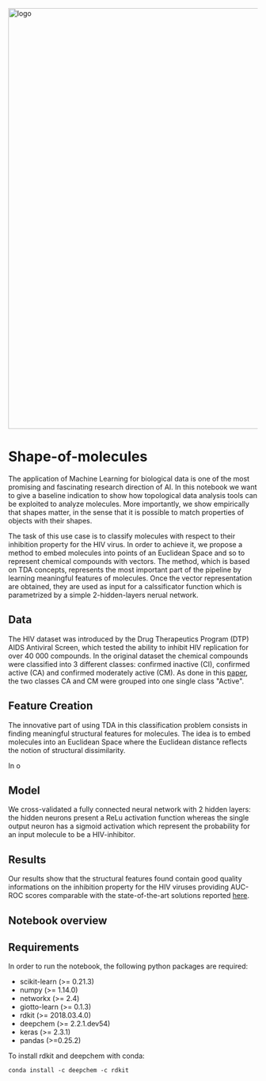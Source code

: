 <img src="https://www.giotto.ai/static/vector/logo.svg" alt="logo" width="850"/>

# Shape-of-molecules
The application of Machine Learning for biological data is one of the 
most promising and fascinating research direction of AI. In this notebook
we want to give a baseline indication to show how topological data analysis 
tools can be exploited to analyze molecules. More importantly, we show empirically
that shapes matter, in the sense that it is possible to match properties of objects with
their shapes.

The task of this use case is to classify molecules with respect to their 
inhibition property for the HIV virus. In order to achieve it, we propose a method 
to embed molecules into points of an Euclidean Space and so to represent chemical 
compounds with vectors. The method, which is based on TDA concepts, represents the 
most important part of the pipeline by learning meaningful features of molecules. Once 
the vector representation are obtained, they are used as input for a calssificator function
which is parametrized by a simple 2-hidden-layers nerual network. 


## Data
The HIV dataset was introduced by the Drug
Therapeutics Program (DTP) AIDS Antiviral Screen, which
tested the ability to inhibit HIV replication for over 40 000
compounds. In the original dataset the chemical compounds were classified
into 3 different classes: confirmed inactive (CI), confirmed active (CA)
and confirmed moderately active (CM). As done in this [paper](https://pubs.rsc.org/en/content/articlehtml/2018/sc/c7sc02664a), 
the two classes CA and CM were grouped into one single class "Active".

## Feature Creation
The innovative part of using TDA in this classification problem consists in finding meaningful structural features for molecules. The idea is to embed molecules into an Euclidean Space where the Euclidean distance reflects the notion of structural dissimilarity.

In o


## Model
We cross-validated a fully connected neural network with 2 hidden layers: the hidden neurons present a ReLu activation function whereas the single output neuron has a sigmoid activation which represent the probability for an input molecule to be a HIV-inhibitor.

## Results
Our results show that the structural features found contain good quality informations on the inhibition property for the HIV viruses providing AUC-ROC scores comparable with the state-of-the-art solutions reported [here](https://pubs.rsc.org/en/content/articlehtml/2018/sc/c7sc02664a).
 
## Notebook overview



## Requirements
In order to run the notebook, the following python packages are required: 

- scikit-learn (>= 0.21.3)
- numpy (>= 1.14.0)
- networkx (>= 2.4)
- giotto-learn (>= 0.1.3)
- rdkit (>= 2018.03.4.0)
- deepchem (>= 2.2.1.dev54)
- keras (>= 2.3.1)
- pandas (>=0.25.2)

To install rdkit and deepchem with conda:


    conda install -c deepchem -c rdkit


